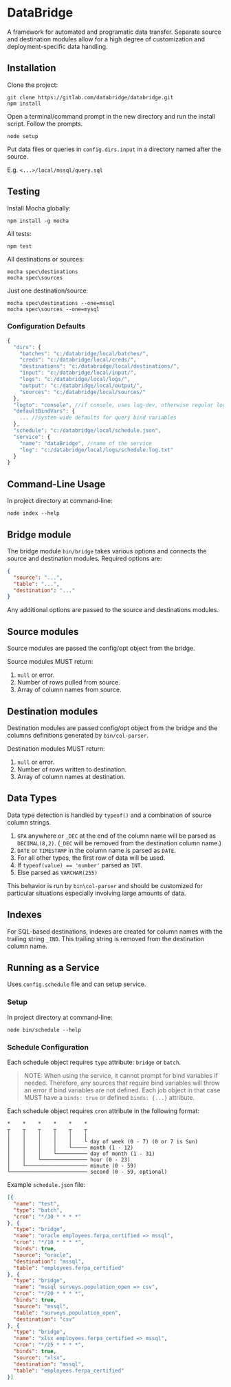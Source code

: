 # DataBridge

A framework for automated and programatic data transfer. Separate source
and destination modules allow for a high degree of customization and
deployment-specific data handling.

## Installation

Clone the project:

```shell
git clone https://gitlab.com/databridge/databridge.git
npm install
```

Open a terminal/command prompt in the new directory and run the install script. Follow the prompts.

```shell
node setup
```

Put data files or queries in `config.dirs.input` in a directory named after the source.

E.g. `<...>/local/mssql/query.sql`

## Testing

Install Mocha globally:
```shell
npm install -g mocha
```

All tests:
```shell
npm test
```

All destinations or sources:
```shell
mocha spec\destinations
mocha spec\sources
```

Just one destination/source:
```shell
mocha spec\destinations --one=mssql
mocha spec\sources --one=mysql
```

### Configuration Defaults

```js
{
  "dirs": {
    "batches": "c:/databridge/local/batches/",
    "creds": "c:/databridge/local/creds/",
    "destinations": "c:/databridge/local/destinations/",
    "input": "c:/databridge/local/input/",
    "logs": "c:/databridge/local/logs/",
    "output": "c:/databridge/local/output/",
    "sources": "c:/databridge/local/sources/"
  },
  "logto": "console", //if console, uses log-dev, otherwise regular log
  "defaultBindVars": {
    ... //system-wide defaults for query bind variables
  },
  "schedule": "c:/databridge/local/schedule.json",
  "service": {
    "name": "dataBridge", //name of the service
    "log": "c:/databridge/local/logs/schedule.log.txt"
  }
}
```

## <a name="clusage"></a> Command-Line Usage

In project directory at command-line:

```shell
node index --help
```

## Bridge module

The bridge module `bin/bridge` takes various options and connects the source and destination modules. Required options are:

```json
{
  "source": "...",
  "table": "...",
  "destination": "..."
}
```

Any additional options are passed to the source and destinations modules.

## Source modules

Source modules are passed the config/opt object from the bridge.

Source modules MUST return:

1. `null` or error.
2. Number of rows pulled from source.
3. Array of column names from source.

## Destination modules

Destination modules are passed config/opt object from the bridge
and the columns definitions generated by `bin/col-parser`.

Destination modules MUST return:

1. `null` or error.
2. Number of rows written to destination.
3. Array of column names at destination.

## Data Types

Data type detection is handled by `typeof()` and a combination of
source column strings.

1. `GPA` anywhere or `_DEC` at the end of the column name will be parsed as `DECIMAL(8,2)`. (`_DEC` will be removed from the destination column name.)
2. `DATE` or `TIMESTAMP` in the column name is parsed as `DATE`.
3. For all other types, the first row of data will be used.
  1. If `typeof(value) == 'number'` parsed as `INT`.
  2. Else parsed as `VARCHAR(255)`

This behavior is run by `bin\col-parser` and should be customized for
particular situations especially involving large amounts of data.

## Indexes

For SQL-based destinations, indexes are created for column names with the
trailing string `_IND`. This trailing string is removed from the destination
column name.

## Running as a Service

Uses `config.schedule` file and can setup service.

### Setup

In project directory at command-line:

```shell
node bin/schedule --help
```

### Schedule Configuration

Each schedule object requires `type` attribute: `bridge` or `batch`.

> NOTE: When using the service, it cannot prompt for bind variables if
> needed. Therefore, any sources that require bind variables will throw
> an error if bind variables are not defined. Each job object in that case
> MUST have a `binds: true` or defined `binds: {...}` attribute.

Each schedule object requires `cron` attribute in the following format:

```
*    *    *    *    *    *
┬    ┬    ┬    ┬    ┬    ┬
│    │    │    │    │    |
│    │    │    │    │    └ day of week (0 - 7) (0 or 7 is Sun)
│    │    │    │    └───── month (1 - 12)
│    │    │    └────────── day of month (1 - 31)
│    │    └─────────────── hour (0 - 23)
│    └──────────────────── minute (0 - 59)
└───────────────────────── second (0 - 59, optional)
```

Example `schedule.json` file:

```json
[{
  "name": "test",
  "type": "batch",
  "cron": "*/30 * * * *"
}, {
  "type": "bridge",
  "name": "oracle employees.ferpa_certified => mssql",
  "cron": "*/10 * * * *",
  "binds": true,
  "source": "oracle",
  "destination": "mssql",
  "table": "employees.ferpa_certified"
}, {
  "type": "bridge",
  "name": "mssql surveys.population_open => csv",
  "cron": "*/20 * * * *",
  "binds": true,
  "source": "mssql",
  "table": "surveys.population_open",
  "destination": "csv"
}, {
  "type": "bridge",
  "name": "xlsx employees.ferpa_certified => mssql",
  "cron": "*/25 * * * *",
  "binds": true,
  "source": "xlsx",
  "destination": "mssql",
  "table": "employees.ferpa_certified"
}]
```
